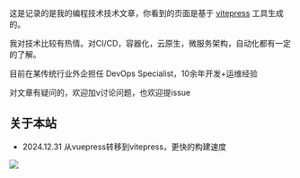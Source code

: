 这是记录的是我的编程技术技术文章，你看到的页面是基于 [vitepress](https://vitepress.dev/) 工具生成的。

我对技术比较有热情。对CI/CD，容器化，云原生，微服务架构，自动化都有一定的了解。

目前在某传统行业外企担任 DevOps Specialist，10余年开发+运维经验

<!-- 工作中用到的技术 AWS, k8s, gitlab pipeline, terraform -->

对文章有疑问的，欢迎加v讨论问题，也欢迎提issue

## 关于本站

* 2024.12.31 从vuepress转移到vitepress，更快的构建速度

![](https://pek3b.qingstor.com/hexo-blog/202312161827476.jpg#img-responsive)
